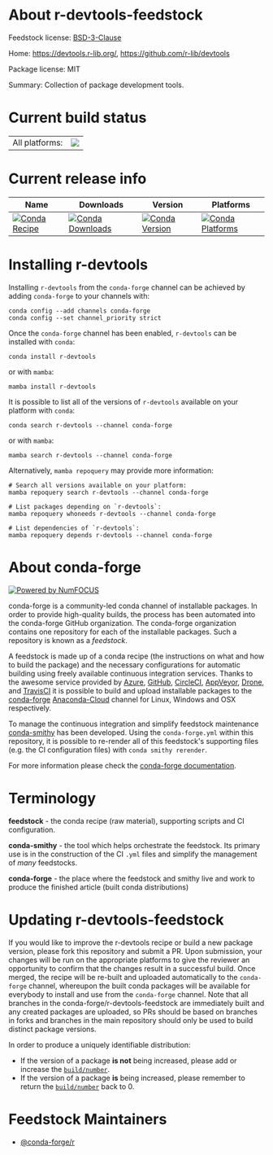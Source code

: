 About r-devtools-feedstock
==========================

Feedstock license: [BSD-3-Clause](https://github.com/conda-forge/r-devtools-feedstock/blob/main/LICENSE.txt)

Home: https://devtools.r-lib.org/, https://github.com/r-lib/devtools

Package license: MIT

Summary: Collection of package development tools.

Current build status
====================


<table><tr><td>All platforms:</td>
    <td>
      <a href="https://dev.azure.com/conda-forge/feedstock-builds/_build/latest?definitionId=1076&branchName=main">
        <img src="https://dev.azure.com/conda-forge/feedstock-builds/_apis/build/status/r-devtools-feedstock?branchName=main">
      </a>
    </td>
  </tr>
</table>

Current release info
====================

| Name | Downloads | Version | Platforms |
| --- | --- | --- | --- |
| [![Conda Recipe](https://img.shields.io/badge/recipe-r--devtools-green.svg)](https://anaconda.org/conda-forge/r-devtools) | [![Conda Downloads](https://img.shields.io/conda/dn/conda-forge/r-devtools.svg)](https://anaconda.org/conda-forge/r-devtools) | [![Conda Version](https://img.shields.io/conda/vn/conda-forge/r-devtools.svg)](https://anaconda.org/conda-forge/r-devtools) | [![Conda Platforms](https://img.shields.io/conda/pn/conda-forge/r-devtools.svg)](https://anaconda.org/conda-forge/r-devtools) |

Installing r-devtools
=====================

Installing `r-devtools` from the `conda-forge` channel can be achieved by adding `conda-forge` to your channels with:

```
conda config --add channels conda-forge
conda config --set channel_priority strict
```

Once the `conda-forge` channel has been enabled, `r-devtools` can be installed with `conda`:

```
conda install r-devtools
```

or with `mamba`:

```
mamba install r-devtools
```

It is possible to list all of the versions of `r-devtools` available on your platform with `conda`:

```
conda search r-devtools --channel conda-forge
```

or with `mamba`:

```
mamba search r-devtools --channel conda-forge
```

Alternatively, `mamba repoquery` may provide more information:

```
# Search all versions available on your platform:
mamba repoquery search r-devtools --channel conda-forge

# List packages depending on `r-devtools`:
mamba repoquery whoneeds r-devtools --channel conda-forge

# List dependencies of `r-devtools`:
mamba repoquery depends r-devtools --channel conda-forge
```


About conda-forge
=================

[![Powered by
NumFOCUS](https://img.shields.io/badge/powered%20by-NumFOCUS-orange.svg?style=flat&colorA=E1523D&colorB=007D8A)](https://numfocus.org)

conda-forge is a community-led conda channel of installable packages.
In order to provide high-quality builds, the process has been automated into the
conda-forge GitHub organization. The conda-forge organization contains one repository
for each of the installable packages. Such a repository is known as a *feedstock*.

A feedstock is made up of a conda recipe (the instructions on what and how to build
the package) and the necessary configurations for automatic building using freely
available continuous integration services. Thanks to the awesome service provided by
[Azure](https://azure.microsoft.com/en-us/services/devops/), [GitHub](https://github.com/),
[CircleCI](https://circleci.com/), [AppVeyor](https://www.appveyor.com/),
[Drone](https://cloud.drone.io/welcome), and [TravisCI](https://travis-ci.com/)
it is possible to build and upload installable packages to the
[conda-forge](https://anaconda.org/conda-forge) [Anaconda-Cloud](https://anaconda.org/)
channel for Linux, Windows and OSX respectively.

To manage the continuous integration and simplify feedstock maintenance
[conda-smithy](https://github.com/conda-forge/conda-smithy) has been developed.
Using the ``conda-forge.yml`` within this repository, it is possible to re-render all of
this feedstock's supporting files (e.g. the CI configuration files) with ``conda smithy rerender``.

For more information please check the [conda-forge documentation](https://conda-forge.org/docs/).

Terminology
===========

**feedstock** - the conda recipe (raw material), supporting scripts and CI configuration.

**conda-smithy** - the tool which helps orchestrate the feedstock.
                   Its primary use is in the construction of the CI ``.yml`` files
                   and simplify the management of *many* feedstocks.

**conda-forge** - the place where the feedstock and smithy live and work to
                  produce the finished article (built conda distributions)


Updating r-devtools-feedstock
=============================

If you would like to improve the r-devtools recipe or build a new
package version, please fork this repository and submit a PR. Upon submission,
your changes will be run on the appropriate platforms to give the reviewer an
opportunity to confirm that the changes result in a successful build. Once
merged, the recipe will be re-built and uploaded automatically to the
`conda-forge` channel, whereupon the built conda packages will be available for
everybody to install and use from the `conda-forge` channel.
Note that all branches in the conda-forge/r-devtools-feedstock are
immediately built and any created packages are uploaded, so PRs should be based
on branches in forks and branches in the main repository should only be used to
build distinct package versions.

In order to produce a uniquely identifiable distribution:
 * If the version of a package **is not** being increased, please add or increase
   the [``build/number``](https://docs.conda.io/projects/conda-build/en/latest/resources/define-metadata.html#build-number-and-string).
 * If the version of a package **is** being increased, please remember to return
   the [``build/number``](https://docs.conda.io/projects/conda-build/en/latest/resources/define-metadata.html#build-number-and-string)
   back to 0.

Feedstock Maintainers
=====================

* [@conda-forge/r](https://github.com/conda-forge/r/)

